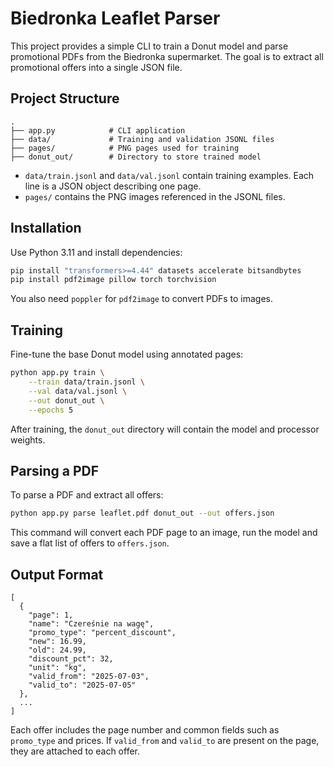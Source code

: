 # Biedronka Leaflet Parser

This project provides a simple CLI to train a Donut model and parse promotional PDFs from the Biedronka supermarket. The goal is to extract all promotional offers into a single JSON file.

## Project Structure

```
.
├── app.py            # CLI application
├── data/             # Training and validation JSONL files
├── pages/            # PNG pages used for training
├── donut_out/        # Directory to store trained model
```

- `data/train.jsonl` and `data/val.jsonl` contain training examples. Each line is a JSON object describing one page.
- `pages/` contains the PNG images referenced in the JSONL files.

## Installation

Use Python 3.11 and install dependencies:

```bash
pip install "transformers>=4.44" datasets accelerate bitsandbytes
pip install pdf2image pillow torch torchvision
```

You also need `poppler` for `pdf2image` to convert PDFs to images.

## Training

Fine-tune the base Donut model using annotated pages:

```bash
python app.py train \
    --train data/train.jsonl \
    --val data/val.jsonl \
    --out donut_out \
    --epochs 5
```

After training, the `donut_out` directory will contain the model and processor weights.

## Parsing a PDF

To parse a PDF and extract all offers:

```bash
python app.py parse leaflet.pdf donut_out --out offers.json
```

This command will convert each PDF page to an image, run the model and save a flat list of offers to `offers.json`.

## Output Format

```
[
  {
    "page": 1,
    "name": "Czereśnie na wagę",
    "promo_type": "percent_discount",
    "new": 16.99,
    "old": 24.99,
    "discount_pct": 32,
    "unit": "kg",
    "valid_from": "2025-07-03",
    "valid_to": "2025-07-05"
  },
  ...
]
```

Each offer includes the page number and common fields such as `promo_type` and prices. If `valid_from` and `valid_to` are present on the page, they are attached to each offer.
